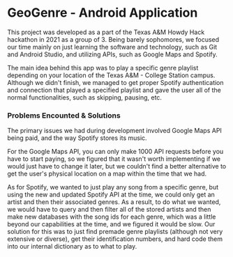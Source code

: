 # GeoGenre - Android Application

This project was developed as a part of the Texas A&M Howdy Hack hackathon in 2021 as a group of 3. Being barely sophomores, we focused our time mainly on just learning the software and technology, such as Git and Android Studio, and utilizing APIs, such as Google Maps and Spotify.

The main idea behind this app was to play a specific genre playlist depending on your location of the Texas A&M - College Station campus. Although we didn't finish, we managed to get proper Spotify authentication and connection that played a specified playlist and gave the user all of the normal functionalities, such as skipping, pausing, etc.

### Problems Encounted & Solutions

The primary issues we had during development involved Google Maps API being paid, and the way Spotify stores its music.

For the Google Maps API, you can only make 1000 API requests before you have to start paying, so we figured that it wasn't worth implementing if we would just have to change it later, but we couldn't find a better alternative to get the user's physical location on a map within the time that we had.

As for Spotify, we wanted to just play any song from a specific genre, but using the new and updated Spotify API at the time, we could only get an artist and then their associated genres. As a result, to do what we wanted, we would have to query and then filter all of the stored artists and then make new databases with the song ids for each genre, which was a little beyond our capabilities at the time, and we figured it would be slow. Our solution for this was to just find premade genre playlists (although not very extensive or diverse), get their identification numbers, and hard code them into our internal dictionary as to what to play.
